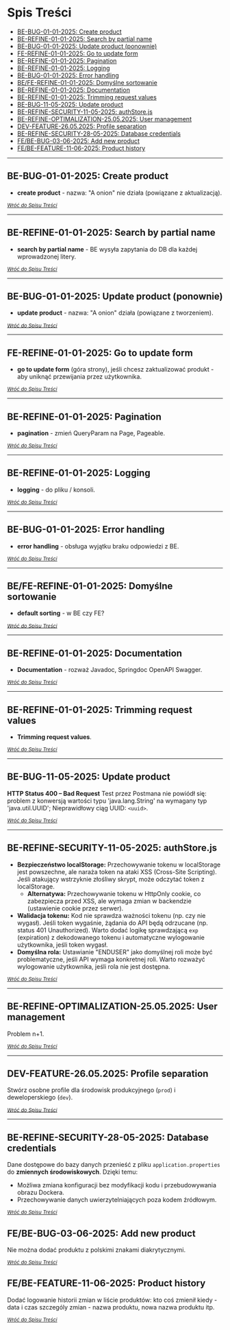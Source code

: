 # Spis Treści

* [BE-BUG-01-01-2025: Create product](#be-bug-01-01-2025-create-product)
* [BE-REFINE-01-01-2025: Search by partial name](#be-refine-01-01-2025-search-by-partial-name)
* [BE-BUG-01-01-2025: Update product (ponownie)](#be-bug-01-01-2025-update-product-ponownie)
* [FE-REFINE-01-01-2025: Go to update form](#fe-refine-01-01-2025-go-to-update-form)
* [BE-REFINE-01-01-2025: Pagination](#be-refine-01-01-2025-pagination)
* [BE-REFINE-01-01-2025: Logging](#be-refine-01-01-2025:-logging)
* [BE-BUG-01-01-2025: Error handling](#be-bug-01-01-2025-error-handling)
* [BE/FE-REFINE-01-01-2025: Domyślne sortowanie](#befe-refine-01-01-2025-domyślne-sortowanie)
* [BE-REFINE-01-01-2025: Documentation](#be-refine-01-01-2025-documentation)
* [BE-REFINE-01-01-2025: Trimming request values](#be-refine-01-01-2025-trimming-request-values)
* [BE-BUG-11-05-2025: Update product](#be-bug-11-05-2025-update-product)
* [BE-REFINE-SECURITY-11-05-2025: authStore.js](#be-refine-security-11-05-2025-authstorejs)
* [BE-REFINE-OPTIMALIZATION-25.05.2025: User management](#be-refine-optimalization-25052025-user-management)
* [DEV-FEATURE-26.05.2025: Profile separation](#dev-feature-26052025-profile-separation)
* [BE-REFINE-SECURITY-28-05-2025: Database credentials](#be-refine-security-28-05-2025-database-credentials)
* [FE/BE-BUG-03-06-2025: Add new product](#febe-bug-03-06-2025-add-new-product)
* [FE/BE-FEATURE-11-06-2025: Product history](#febe-feature-11-06-2025-product-history)

---

## BE-BUG-01-01-2025: Create product

* **create product** - nazwa: "A onion" nie działa (powiązane z aktualizacją).

*<sub>[Wróć do Spisu Treści](#spis-treści)</sub>*

---

## BE-REFINE-01-01-2025: Search by partial name

* **search by partial name** - BE wysyła zapytania do DB dla każdej wprowadzonej litery.

*<sub>[Wróć do Spisu Treści](#spis-treści)</sub>*

---

## BE-BUG-01-01-2025: Update product (ponownie)

* **update product** - nazwa: "A onion" działa (powiązane z tworzeniem).

*<sub>[Wróć do Spisu Treści](#spis-treści)</sub>*

---

## FE-REFINE-01-01-2025: Go to update form

* **go to update form** (góra strony), jeśli chcesz zaktualizować produkt - aby uniknąć przewijania przez użytkownika.

*<sub>[Wróć do Spisu Treści](#spis-treści)</sub>*

---

## BE-REFINE-01-01-2025: Pagination

* **pagination** - zmień QueryParam na Page, Pageable.

*<sub>[Wróć do Spisu Treści](#spis-treści)</sub>*

---

## BE-REFINE-01-01-2025: Logging

* **logging** - do pliku / konsoli.

*<sub>[Wróć do Spisu Treści](#spis-treści)</sub>*

---

## BE-BUG-01-01-2025: Error handling

* **error handling** - obsługa wyjątku braku odpowiedzi z BE.

*<sub>[Wróć do Spisu Treści](#spis-treści)</sub>*

---

## BE/FE-REFINE-01-01-2025: Domyślne sortowanie

* **default sorting** - w BE czy FE?

*<sub>[Wróć do Spisu Treści](#spis-treści)</sub>*

---

## BE-REFINE-01-01-2025: Documentation

* **Documentation** - rozważ Javadoc, Springdoc OpenAPI Swagger.

*<sub>[Wróć do Spisu Treści](#spis-treści)</sub>*

---

## BE-REFINE-01-01-2025: Trimming request values

* **Trimming request values**.

*<sub>[Wróć do Spisu Treści](#spis-treści)</sub>*

---

## BE-BUG-11-05-2025: Update product

**HTTP Status 400 – Bad Request**
Test przez Postmana nie powiódł się: problem z konwersją wartości typu 'java.lang.String' na wymagany typ 'java.util.UUID'; Nieprawidłowy ciąg UUID: `<uuid>`.

*<sub>[Wróć do Spisu Treści](#spis-treści)</sub>*

---

## BE-REFINE-SECURITY-11-05-2025: authStore.js

* **Bezpieczeństwo localStorage:** Przechowywanie tokenu w localStorage jest powszechne, ale naraża token na ataki XSS (Cross-Site Scripting). Jeśli atakujący wstrzyknie złośliwy skrypt, może odczytać token z localStorage.
  * **Alternatywa:** Przechowywanie tokenu w HttpOnly cookie, co zabezpiecza przed XSS, ale wymaga zmian w backendzie (ustawienie cookie przez serwer).
* **Walidacja tokenu:** Kod nie sprawdza ważności tokenu (np. czy nie wygasł). Jeśli token wygaśnie, żądania do API będą odrzucane (np. status 401 Unauthorized). Warto dodać logikę sprawdzającą `exp` (expiration) z dekodowanego tokenu i automatyczne wylogowanie użytkownika, jeśli token wygasł.
* **Domyślna rola:** Ustawianie "ENDUSER" jako domyślnej roli może być problematyczne, jeśli API wymaga konkretnej roli. Warto rozważyć wylogowanie użytkownika, jeśli rola nie jest dostępna.

*<sub>[Wróć do Spisu Treści](#spis-treści)</sub>*

---

## BE-REFINE-OPTIMALIZATION-25.05.2025: User management

Problem n+1.

*<sub>[Wróć do Spisu Treści](#spis-treści)</sub>*

---

## DEV-FEATURE-26.05.2025: Profile separation

Stwórz osobne profile dla środowisk produkcyjnego (`prod`) i deweloperskiego (`dev`).

*<sub>[Wróć do Spisu Treści](#spis-treści)</sub>*

---

## BE-REFINE-SECURITY-28-05-2025: Database credentials

Dane dostępowe do bazy danych przenieść z pliku `application.properties` do **zmiennych środowiskowych**. Dzięki temu:
* Możliwa zmiana konfiguracji bez modyfikacji kodu i przebudowywania obrazu Dockera.
* Przechowywanie danych uwierzytelniających poza kodem źródłowym.

*<sub>[Wróć do Spisu Treści](#spis-treści)</sub>*
## FE/BE-BUG-03-06-2025: Add new product

Nie można dodać produktu z polskimi znakami diakrytycznymi.


*<sub>[Wróć do Spisu Treści](#spis-treści)</sub>*
## FE/BE-FEATURE-11-06-2025: Product history

Dodać logowanie historii zmian w liście produktów: 
kto coś zmienił 
kiedy - data i czas
szczególy zmian - nazwa produktu, nowa nazwa produktu itp. 


*<sub>[Wróć do Spisu Treści](#spis-treści)</sub>*